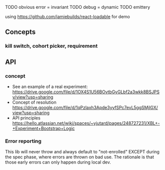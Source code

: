 


TODO obvious error = invariant
TODO debug = dynamic
TODO emittery


using https://github.com/jamiebuilds/react-loadable for demo


## Concepts

### kill switch, cohort picker, requirement

## API

### concept
* See an example of a real experiment: https://drive.google.com/file/d/1OX4S1U56BOvtbGyGLbf2a3wkk8BSJPSv/view?usp=sharing
* Concept of resolution https://drive.google.com/file/d/1qPzlaxh3Apde3yyfSPc7evL5ggSMjlGX/view?usp=sharing
* API principles https://hello.atlassian.net/wiki/spaces/~yjutard/pages/248727231/XBL+-+Experiment+Bootstrap+Logic

### Error reporting

This lib will never throw and always default to "not-enrolled" EXCEPT during the spec phase,
where errors are thrown on bad use. The rationale is that those early errors can only happen during local dev.

